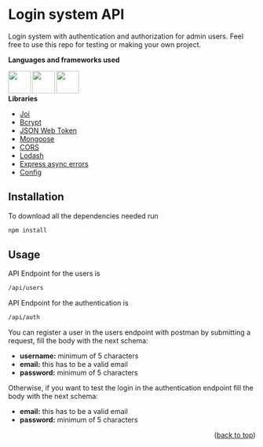 # Login system API

Login system with authentication and authorization for admin users. Feel free to use this repo for testing or making your own project.

**Languages and frameworks used**

<img align="left" width="46px"  src="https://cdn.jsdelivr.net/gh/devicons/devicon/icons/nodejs/nodejs-original.svg" /><img align="left" width="46px"  src="https://cdn.jsdelivr.net/gh/devicons/devicon/icons/express/express-original-wordmark.svg" />
<img align="left" width="46px" src="https://cdn.jsdelivr.net/gh/devicons/devicon/icons/mongodb/mongodb-original-wordmark.svg" />

<br/><br/>

**Libraries**

* [Joi](https://joi.dev)
* [Bcrypt](https://www.npmjs.com/package/bcrypt)
* [JSON Web Token](https://www.npmjs.com/package/jsonwebtoken)
* [Mongoose](https://mongoosejs.com)
* [CORS](https://www.google.com/search?client=opera&q=cors+library&sourceid=opera&ie=UTF-8&oe=UTF-8)
* [Lodash](https://lodash.com)
* [Express async errors](https://www.npmjs.com/package/express-async-errors)
* [Config](https://www.npmjs.com/package/config)

## Installation

To download all the dependencies needed run
   ```sh
   npm install
   ```
## Usage

API Endpoint for the users is 
   ```sh
   /api/users
   ```
API Endpoint for the authentication is 
   ```sh
   /api/auth
   ```
You can register a user in the users endpoint with postman by submitting a request, fill the body with the next schema:
  
* **username:** minimum of 5 characters 
* **email:** this has to be a valid email
* **password:** minimum of 5 characters

Otherwise, if you want to test the login in the authentication endpoint fill the body with the next schema:
  
* **email:** this has to be a valid email
* **password:** minimum of 5 characters

<p align="right">(<a href="#top">back to top</a>)</p>
